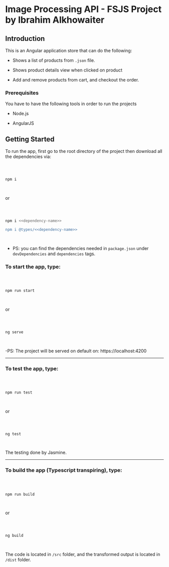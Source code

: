 
  

# Image Processing API - FSJS Project by Ibrahim Alkhowaiter

  

  

## Introduction

  

  

This is an Angular application store that can do the following:
- Shows a list of products from `.json` file.

- Shows product details view when clicked on product

- Add and remove products from cart, and checkout the order.

  
### Prerequisites
You have to have the following tools in order to run the projects
  
- Node.js

- AngularJS
  

## Getting Started

  

  

To run the app, first go to the root directory of the project then download all the dependencies via:

  

```bash

  

npm i

  

```

or

```bash

  

npm i <<dependency-name>>

npm i @types/<<dependency-name>>

  

```

- PS: you can find the dependencies needed in `package.json` under `devDependencies` and `dependencies` tags.


### To **start** the app, type:

  

```bash

  

npm run start

  

```
or
```bash

  

ng serve

  

```
-PS: The project will be served on default on:
https://localhost:4200

  

<hr>

  

### To **test** the app, type:

  

```bash

  

npm run test

  

```
or
```bash

  

ng test

  

```
The testing done by Jasmine.

<hr>

  

### To **build** the app (Typescript transpiring), type:

  

```bash

  

npm run build

  

```
or
```bash

  

ng build

  

```
The code is located in `/src` folder, and the transformed output is located in `/dist` folder.


  